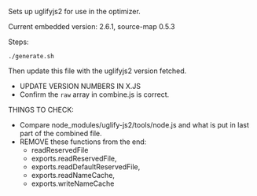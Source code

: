 Sets up uglifyjs2 for use in the optimizer.

Current embedded version: 2.6.1, source-map 0.5.3

Steps:

    ./generate.sh

Then update this file with the uglifyjs2 version fetched.

* UPDATE VERSION NUMBERS IN X.JS
* Confirm the `raw` array in combine.js is correct.

THINGS TO CHECK:

* Compare node_modules/uglify-js2/tools/node.js and what
  is put in last part of the combined file.
* REMOVE these functions from the end:
    * readReservedFile
    * exports.readReservedFile,
    * exports.readDefaultReservedFile,
    * exports.readNameCache,
    * exports.writeNameCache
